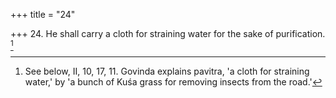 +++
title = "24"

+++
24. He shall carry a cloth for straining water for the sake of purification. [^12] 


[^12]:  See below, II, 10, 17, 11. Govinda explains pavitra, 'a cloth for straining water,' by 'a bunch of Kuśa grass for removing insects from the road.'
